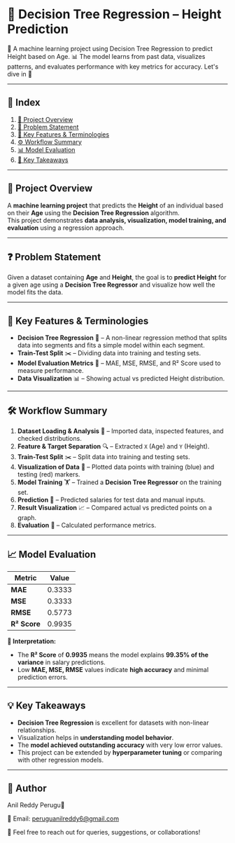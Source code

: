 # 🌳 Decision Tree Regression – Height Prediction  

🌳 A machine learning project using Decision Tree Regression to predict Height based on Age. 📊 The model learns from past data, visualizes patterns, and evaluates performance with key metrics for accuracy. Let's dive in 🚀

---

## 📑 Index  
1. [📌 Project Overview](#-project-overview)  
2. [🎯 Problem Statement](#-problem-statement)  
3. [🧠 Key Features & Terminologies](#-key-features--terminologies)  
4. [⚙️ Workflow Summary](#️-workflow-summary)   
5. [📊 Model Evaluation](#-model-evaluation)  
6. [🔢 Key Takeaways](#-key-takeaways)  

---

## 📌 Project Overview  
A **machine learning project** that predicts the **Height** of an individual based on their **Age** using the **Decision Tree Regression** algorithm.  
This project demonstrates **data analysis, visualization, model training, and evaluation** using a regression approach.

---

## ❓ Problem Statement  
Given a dataset containing **Age** and **Height**, the goal is to **predict Height** for a given age using a **Decision Tree Regressor** and visualize how well the model fits the data.

---

## 🧠 Key Features & Terminologies  
- **Decision Tree Regression** 🌳 – A non-linear regression method that splits data into segments and fits a simple model within each segment.  
- **Train-Test Split** ✂️ – Dividing data into training and testing sets.  
- **Model Evaluation Metrics** 📏 – MAE, MSE, RMSE, and R² Score used to measure performance.  
- **Data Visualization** 📊 – Showing actual vs predicted Height distribution.

---

## 🛠️ Workflow Summary  
1. **Dataset Loading & Analysis** 📂 – Imported data, inspected features, and checked distributions.  
2. **Feature & Target Separation** 🔍 – Extracted `X` (Age) and `Y` (Height).  
3. **Train-Test Split** ✂️ – Split data into training and testing sets.  
4. **Visualization of Data** 🎨 – Plotted data points with training (blue) and testing (red) markers.  
5. **Model Training** 🏋️ – Trained a **Decision Tree Regressor** on the training set.  
6. **Prediction** 🤖 – Predicted salaries for test data and manual inputs.  
7. **Result Visualization** 📈 – Compared actual vs predicted points on a graph.  
8. **Evaluation** 📏 – Calculated performance metrics.

---

## 📈 Model Evaluation  

| Metric      | Value     |
|-------------|-----------|
| **MAE**     | 0.3333    |
| **MSE**     | 0.3333    |
| **RMSE**    | 0.5773    |
| **R² Score**| 0.9935    |

**📌 Interpretation:**  
- The **R² Score** of **0.9935** means the model explains **99.35% of the variance** in salary predictions.  
- Low **MAE, MSE, RMSE** values indicate **high accuracy** and minimal prediction errors.

---

## 💡 Key Takeaways  
- **Decision Tree Regression** is excellent for datasets with non-linear relationships.  
- Visualization helps in **understanding model behavior**.  
- The **model achieved outstanding accuracy** with very low error values.  
- This project can be extended by **hyperparameter tuning** or comparing with other regression models.

---

## 📇 Author

Anil Reddy Perugu💝

📧 Email: peruguanilreddy6@gmail.com

📍 Feel free to reach out for queries, suggestions, or collaborations!
